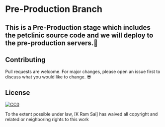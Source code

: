# Pre-Production Branch
## This is a Pre-Production stage which includes the petclinic source code and we will deploy to the pre-production servers.:punch:

## Contributing
Pull requests are welcome. For major changes, please open an issue first to discuss what you would like to change. :sunglasses:

## License

[![CC0](https://licensebuttons.net/p/zero/1.0/88x31.png)](https://creativecommons.org/publicdomain/zero/1.0/)

To the extent possible under law, [K Ram Sai] has waived all copyright and related or neighboring rights to this work
